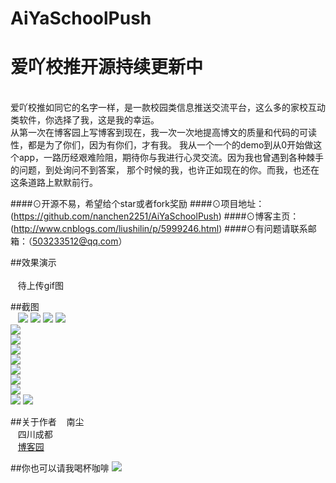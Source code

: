# AiYaSchoolPush
# 爱吖校推开源持续更新中
<br>
   爱吖校推如同它的名字一样，是一款校园类信息推送交流平台，这么多的家校互动类软件，你选择了我，这是我的幸运。<br>
从第一次在博客园上写博客到现在，我一次一次地提高博文的质量和代码的可读性，都是为了你们，因为有你们，才有我。
    我从一个一个的demo到从0开始做这个app，一路历经艰难险阻，期待你与我进行心灵交流。因为我也曾遇到各种棘手的问题，到处询问不到答案，
    那个时候的我，也许正如现在的你。而我，也还在这条道路上默默前行。
    
####⊙开源不易，希望给个star或者fork奖励
####⊙项目地址：(https://github.com/nanchen2251/AiYaSchoolPush)
####⊙博客主页：(http://www.cnblogs.com/liushilin/p/5999246.html)
####⊙有问题请联系邮箱：（503233512@qq.com）
    
##效果演示<br><br>
    待上传gif图
    
##截图<br>
    ![](https://github.com/nanchen2251/AiYaSchoolPush/blob/master/photo/screen1.jpg) 
    ![](https://github.com/nanchen2251/AiYaSchoolPush/blob/master/photo/screen2.jpg) 
    ![](https://github.com/nanchen2251/AiYaSchoolPush/blob/master/photo/screen3.jpg) 
    ![](https://github.com/nanchen2251/AiYaSchoolPush/blob/master/photo/screen4.jpg)  
    ![](https://github.com/nanchen2251/AiYaSchoolPush/blob/master/photo/screen5.jpg)  
    ![](https://github.com/nanchen2251/AiYaSchoolPush/blob/master/photo/screen6.jpg)     
    ![](https://github.com/nanchen2251/AiYaSchoolPush/blob/master/photo/screen7.jpg)     
    ![](https://github.com/nanchen2251/AiYaSchoolPush/blob/master/photo/screen8.jpg)    
    ![](https://github.com/nanchen2251/AiYaSchoolPush/blob/master/photo/screen9.jpg)     
    ![](https://github.com/nanchen2251/AiYaSchoolPush/blob/master/photo/screen10.jpg)  
    ![](https://github.com/nanchen2251/AiYaSchoolPush/blob/master/photo/screen11.jpg)   
    ![](https://github.com/nanchen2251/AiYaSchoolPush/blob/master/photo/screen12.jpg) 
    ![](https://github.com/nanchen2251/AiYaSchoolPush/blob/master/photo/screen13.jpg)  
    
##关于作者
    南尘<br>
    四川成都<br>
    [博客园](http://www.cnblogs.com/liushilin/)
    
##你也可以请我喝杯咖啡
   ![](https://github.com/nanchen2251/AiYaSchoolPush/blob/master/photo/apay.png)
    
